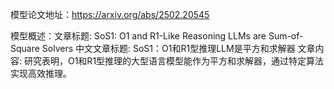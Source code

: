 模型论文地址：https://arxiv.org/abs/2502.20545

模型概述：文章标题: SoS1: O1 and R1-Like Reasoning LLMs are Sum-of-Square Solvers
中文文章标题: SoS1：O1和R1型推理LLM是平方和求解器
文章内容: 研究表明，O1和R1型推理的大型语言模型能作为平方和求解器，通过特定算法实现高效推理。
